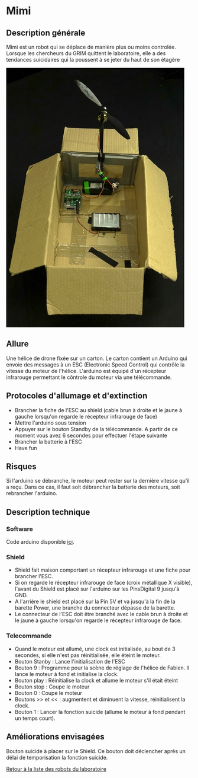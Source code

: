 # Mimi

## Description générale

Mimi est un robot qui se déplace de manière plus ou moins controlée. Lorsque les chercheurs du GRIM quittent le laboratoire, elle a des tendances suicidaires qui la poussent à se jeter du haut de son étagère

![Mimi](/ressources/photos/MIMI_1_SMALL.jpg)

## Allure

Une hélice de drone fixée sur un carton. Le carton contient un Arduino qui envoie des messages à un ESC (Electronic Speed Control) qui contrôle la vitesse du moteur de l'hélice. L'arduino est équipé d'un récepteur infrarouge permettant le côntrole du moteur via une télécommande. 

## Protocoles d'allumage et d'extinction

- Brancher la fiche de l'ESC au shield (cable brun à droite et le jaune à gauche lorsqu'on regarde le récepteur infrarouge de face)
- Mettre l'arduino sous tension
- Appuyer sur le bouton Standby de la télécommande. A partir de ce moment vous avez 6 secondes pour effectuer l'étape suivante
- Brancher la batterie à l'ESC
- Have fun

## Risques

Si l'arduino se débranche, le moteur peut rester sur la dernière vitesse qu'il a reçu. Dans ce cas, il faut soit débrancher la batterie des moteurs, soit rebrancher l'arduino.

## Description technique

### Software

Code arduino disponible [ici](https://github.com/LeonLenclos/turing-test/blob/master/sources/arduino/mimi/mimi.ino).

### Shield

- Shield fait maison comportant un récepteur infrarouge et une fiche pour brancher l'ESC.
- Si on regarde le récepteur infrarouge de face (croix métallique X visible), l'avant du Shield est placé sur l'arduino sur les PinsDigital 9 jusqu'à GND. 
- A l'arrière le shield est placé sur la Pin 5V et va jusqu'à la fin de la barette Power, une branche du connecteur dépasse de la barette.
- Le connecteur de l'ESC doit être branché avec le cable brun à droite et le jaune à gauche lorsqu'on regarde le récepteur infrarouge de face.

### Telecommande

- Quand le moteur est allumé, une clock est initialisée, au bout de 3 secondes, si elle n'est pas réinitialisée, elle éteint le moteur.
- Bouton Stanby : Lance l'initialisation de l'ESC
- Bouton 9 : Programme pour la scène de réglage de l'hélice de Fabien. Il lance le moteur à fond et initialise la clock.
- Bouton play : Réinitialise la clock et allume le moteur s'il était éteint
- Bouton stop : Coupe le moteur
- Bouton 0 : Coupe le moteur
- Boutons >> et << : augmentent et diminuent la vitesse, réinitialisent la clock.
- Bouton 1 : Lancer la fonction suicide (allume le moteur à fond pendant un temps court).

## Améliorations envisagées

Bouton suicide à placer sur le Shield. Ce bouton doit déclencher après un délai de temporisation la fonction suicide.


[Retour à la liste des robots du laboratoire](.)
